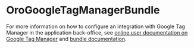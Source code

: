OroGoogleTagManagerBundle
=========================

For more information on how to configure an integration with Google Tag Manager in the application back-office, see [online user documentation on Google Tag Manager](https://doc.oroinc.com/user/back-office/system/integrations/gtm/) and [bundle documentation](https://doc.oroinc.com/bundles/extensions/GoogleTagManagerBundle/).

